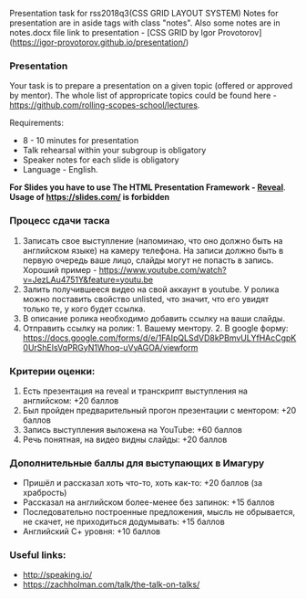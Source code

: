 Presentation task for rss2018q3(CSS GRID LAYOUT SYSTEM)
Notes for presentation are in aside tags with class "notes". Also some notes are in notes.docx file
link to presentation - [CSS GRID by Igor Provotorov] (https://igor-provotorov.github.io/presentation/)
### Presentation
Your task is to prepare a presentation on a given topic (offered or approved by mentor). The whole list of appropricate topics could be found here - https://github.com/rolling-scopes-school/lectures.

Requirements:
* 8 - 10 minutes for presentation
* Talk rehearsal within your subgroup is obligatory
* Speaker notes for each slide is obligatory
* Language - English.

**For Slides you have to use The HTML Presentation Framework  - [Reveal](https://github.com/hakimel/reveal.js/)**.
**Usage of https://slides.com/ is forbidden**

### Процесс сдачи таска
  1. Записать свое выступление (напоминаю, что оно должно быть на английском языке) на камеру телефона. На записи должно быть в первую очередь ваше лицо, слайды могут не попасть в запись. Хороший пример - https://www.youtube.com/watch?v=JezLAu4751Y&feature=youtu.be
  2. Залить получившееся видео на свой аккаунт в youtube. У ролика можно поставить свойство unlisted, что значит, что его увидят только те, у кого будет ссылка. 
  3. В описание ролика необходимо добавить ссылку на ваши слайды.
  4. Отправить ссылку на ролик:
         1. Вашему ментору.
         2. В google форму: https://docs.google.com/forms/d/e/1FAIpQLSdVD8kPBmvULYfHAcCgpK0UrShElsVqPRGyN1Whoq-uVyAGOA/viewform
  
 ###  Критерии оценки:
  1. Есть презентация на reveal и транскрипт выступления на английском:  +20 баллов
  2. Был пройден предварительный прогон презентации с ментором: +20 баллов
  3. Запись выступления выложена на YouTube: +60 баллов
  4. Речь понятная, на видео видны слайды: +20 баллов
  
 ### Дополнительные баллы для выступающих в Имагуру 
   * Пришёл и рассказал хоть что-то, хоть как-то: +20 баллов (за храбрость)
   * Рассказал на английском более-менее без запинок: +15 баллов
   * Последовательно построенные предложения, мысль не обрывается, не скачет, не приходиться додумывать: +15 баллов
   * Английский С+ уровня: +10 баллов

 
### Useful links:
* http://speaking.io/
* https://zachholman.com/talk/the-talk-on-talks/
